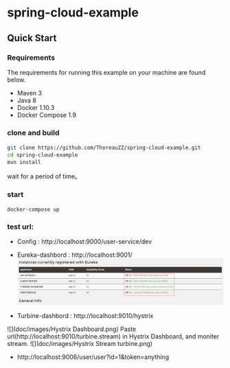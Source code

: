 # spring-cloud-example
## Quick Start
### Requirements
The requirements for running this example on your machine are found below.
* Maven 3
* Java 8
* Docker 1.10.3
* Docker Compose 1.9

### clone and build

```bash
git clone https://github.com/ThoreauZZ/spring-cloud-example.git
cd spring-cloud-example
mvn install
```
wait for a period of time。


### start 
```
docker-compose up
```

### test url:
* Config : http://localhost:9000/user-service/dev
* Eureka-dashbord : http://localhost:9001/
![](doc/images/eureka-admin.png)

* Turbine-dashbord : http://localhost:9010/hystrix

![](doc/images/Hystrix Dashboard.png)
Paste url(http://localhost:9010/turbine.stream) in Hystrix Dashboard, and moniter stream.
![](doc/images/Hystrix Stream turbine.png)


* http://localhost:9006/user/user?id=1&token=anything
